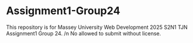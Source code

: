 # Assignment1-Group24
This repository is for Massey University Web Development 2025 S2N1 TJN Assignment1 Group 24. /n
No allowed to submit without license.
